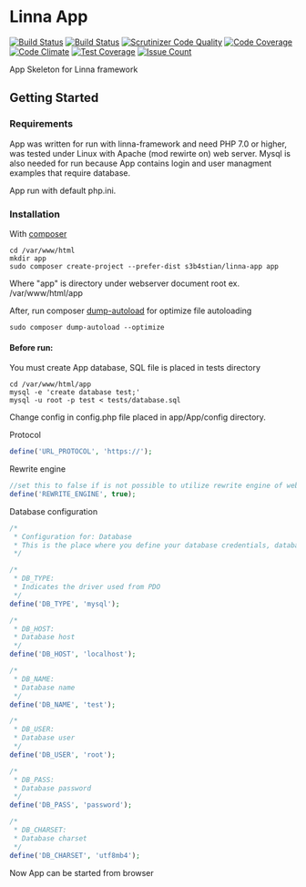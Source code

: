 # Linna App
[![Build Status](https://travis-ci.org/s3b4stian/linna-app.svg?branch=master)](https://travis-ci.org/s3b4stian/linna-app)
[![Build Status](https://scrutinizer-ci.com/g/s3b4stian/linna-app/badges/build.png?b=master)](https://scrutinizer-ci.com/g/s3b4stian/linna-app/build-status/master)
[![Scrutinizer Code Quality](https://scrutinizer-ci.com/g/s3b4stian/linna-app/badges/quality-score.png?b=master)](https://scrutinizer-ci.com/g/s3b4stian/linna-app/?branch=master)
[![Code Coverage](https://scrutinizer-ci.com/g/s3b4stian/linna-app/badges/coverage.png?b=master)](https://scrutinizer-ci.com/g/s3b4stian/linna-app/?branch=master)
[![Code Climate](https://codeclimate.com/github/s3b4stian/linna-app/badges/gpa.svg)](https://codeclimate.com/github/s3b4stian/linna-app)
[![Test Coverage](https://codeclimate.com/github/s3b4stian/linna-app/badges/coverage.svg)](https://codeclimate.com/github/s3b4stian/linna-app/coverage)
[![Issue Count](https://codeclimate.com/github/s3b4stian/linna-app/badges/issue_count.svg)](https://codeclimate.com/github/s3b4stian/linna-app)

App Skeleton for Linna framework

## Getting Started

### Requirements

App was written for run with linna-framework and need PHP 7.0 or higher, was tested under Linux with Apache (mod rewirte on) web server. Mysql is also needed for run because App contains login and user managment examples that require database.

App run with default php.ini.

### Installation

With [composer](https://getcomposer.org/)
```
cd /var/www/html
mkdir app
sudo composer create-project --prefer-dist s3b4stian/linna-app app
```
Where "app" is directory under webserver document root ex. /var/www/html/app

After, run composer [dump-autoload](https://getcomposer.org/doc/03-cli.md#dump-autoload) for optimize file autoloading
```
sudo composer dump-autoload --optimize
```
#### Before run:
You must create App database, SQL file is placed in tests directory
```
cd /var/www/html/app
mysql -e 'create database test;'
mysql -u root -p test < tests/database.sql
```
Change config in config.php file placed in app/App/config directory.

Protocol
```php
define('URL_PROTOCOL', 'https://');
```
Rewrite engine
```php
//set this to false if is not possible to utilize rewrite engine of web server
define('REWRITE_ENGINE', true);
```
Database configuration
```php
/*
 * Configuration for: Database
 * This is the place where you define your database credentials, database type etc.
 */

/*
 * DB_TYPE:
 * Indicates the driver used from PDO
 */
define('DB_TYPE', 'mysql');

/*
 * DB_HOST:
 * Database host
 */
define('DB_HOST', 'localhost');

/*
 * DB_NAME:
 * Database name
 */
define('DB_NAME', 'test');

/*
 * DB_USER:
 * Database user
 */
define('DB_USER', 'root');

/*
 * DB_PASS:
 * Database password
 */
define('DB_PASS', 'password');

/*
 * DB_CHARSET:
 * Database charset
 */
define('DB_CHARSET', 'utf8mb4');
```

Now App can be started from browser
